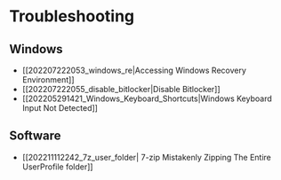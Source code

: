 # Troubleshooting

## Windows

* [[202207222053_windows_re|Accessing Windows Recovery Environment]]
* [[202207222055_disable_bitlocker|Disable Bitlocker]]
* [[202205291421_Windows_Keyboard_Shortcuts|Windows Keyboard Input Not Detected]]
 
## Software

* [[202211112242_7z_user_folder| 7-zip Mistakenly Zipping The Entire UserProfile folder]]